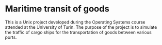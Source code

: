 # Maritime transit of goods
This is a Unix project developed during the Operating Systems course attended at the University of Turin. The purpose of the project is to simulate the traffic of cargo ships for the transportation of goods between various ports.
